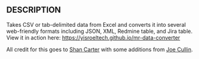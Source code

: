 ## DESCRIPTION

Takes CSV or tab-delimited data from Excel and converts it into several web-friendly formats including JSON, XML, Redmine table, and Jira table.
View it in action here: https://yisroeltech.github.io/mr-data-converter

All credit for this goes to [Shan Carter](https://github.com/shancarter/mr-data-converter) with some additions from [Joe Cullin](https://github.com/joecullin/mr-data-converter).
